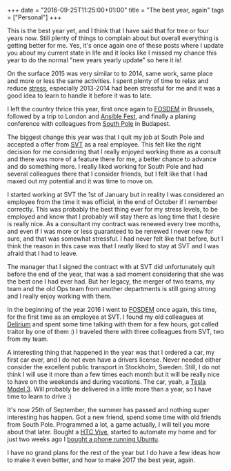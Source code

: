 +++
date = "2016-09-25T11:25:00+01:00"
title = "The best year, again"
tags = ["Personal"]
+++

This is the best year yet, and I think that I have said that for tree or four years now. Still plenty of things to complain about but overall everything is getting better for me. Yes, it's once again one of these posts where I update you about my current state in life and it looks like I missed my chance this year to do the normal "new years yearly update" so here it is!

On the surface 2015 was very similar to to 2014, same work, same place and more or less the same activities. I spent plenty of time to relax and reduce [stress](/2015/01/07/stress/), especially 2013-2014 had been stressful for me and it was a good idea to learn to handle it before it was to late.

I left the country thrice this year, first once again to [FOSDEM](https://fosdem.org) in Brussels, followed by a trip to London and [Ansible Fest](https://www.ansible.com/ansiblefest#), and finally a planing conference with colleagues from [South Pole](http://www.southpole.se) in Budapest.

The biggest change this year was that I quit my job at South Pole and accepted a offer from [SVT](www.svt.se) as a real employee. This felt like the right decision for me considering that I really enjoyed working there as a consult and there was more of a feature there for me, a better chance to advance and do something more. I really liked working for South Pole and had several colleagues there that I consider friends, but I felt like that I had maxed out my potential and it was time to move on.

I started working at SVT the 1st of January but in reality I was considered an employee from the time it was official, in the end of October if I remember correctly. This was probably the best thing ever for my stress levels, to be employed and know that I probably will stay there as long time that I desire is really nice. As a consultant my contract was renewed every tree months, and even if I was more or less guaranteed to be renewed I never new for sure, and that was somewhat stressful. I had never felt like that before, but I think the reason in this case was that I *really* liked to stay at SVT and I was afraid that I had to leave.

The manager that I signed the contract with at SVT did unfortunately quit before the end of the year, that was a sad moment considering that she was the best one I had ever had. But her legacy, the merger of two teams, my team and the old Ops team from another departments is still going strong and I really enjoy working with them.

In the beginning of the year 2016 I went to [FOSDEM](https://fosdem.org) once again, this time, for the first time as an employee at SVT. I found my old colleagues at [Delirium](http://www.delirium.be) and spent some time talking with them for a few hours, got called traitor by one of them :) I traveled there with three colleagues from SVT, two from my team.

A interesting thing that happened in the year was that I ordered a car, my first car ever, and I do not even have a drivers license. Never needed either consider the excellent public transport in Stockholm, Sweden. Still, I do not think I will use it more than a few times each month but it will be really nice to have on the weekends and during vacations. The car, yeah, a [Tesla Model 3](https://www.tesla.com/model3). Will probably be delivered in a little more than a year, so I have time to learn to drive :)

It's now 25th of September, the summer has passed and nothing super interesting has happen. Got a new friend, spend some time with old friends from South Pole. Programmed a lot, a game actually, I will tell you more about that later. Bought a [HTC Vive](https://www.vive.com), started to automate my home and for just two weeks ago I [bought a phone running Ubuntu](/2016/09/17/meizu-pro-5/).

I have no grand plans for the rest of the year but I do have a few ideas how to make it even better, and how to make 2017 the best year, again.